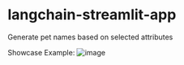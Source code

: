 # langchain-streamlit-app
Generate pet names based on selected attributes

Showcase Example:
![image](https://github.com/jvelie/langchain-streamlit-app/assets/123326586/0ae64f3f-9e93-42a1-8a32-2bc43b1a0395)
